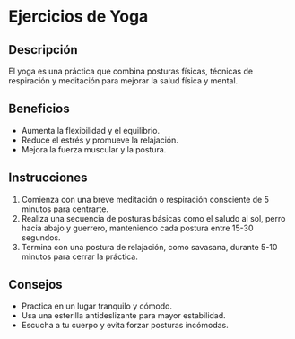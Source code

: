 # Ejercicios de Yoga
## Descripción
El yoga es una práctica que combina posturas físicas, técnicas de respiración y meditación para mejorar la salud física y mental.

## Beneficios
- Aumenta la flexibilidad y el equilibrio.
- Reduce el estrés y promueve la relajación.
- Mejora la fuerza muscular y la postura.

## Instrucciones
1. Comienza con una breve meditación o respiración consciente de 5 minutos para centrarte.
2. Realiza una secuencia de posturas básicas como el saludo al sol, perro hacia abajo y guerrero, manteniendo cada postura entre 15-30 segundos.
3. Termina con una postura de relajación, como savasana, durante 5-10 minutos para cerrar la práctica.

## Consejos
- Practica en un lugar tranquilo y cómodo.
- Usa una esterilla antideslizante para mayor estabilidad.
- Escucha a tu cuerpo y evita forzar posturas incómodas.